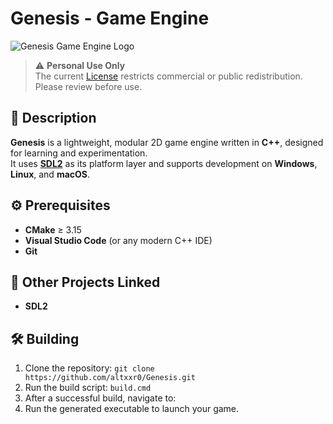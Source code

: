 # Genesis - Game Engine

![Genesis Game Engine Logo](https://github.com/user-attachments/assets/d30ed9b0-691f-43e2-b7e6-06c62de2c10a)

> ⚠️ **Personal Use Only**  
> The current [License](https://github.com/altxxr0/Genesis/blob/master/LICENSE) restricts commercial or public redistribution. Please review before use.

## 📝 Description

**Genesis** is a lightweight, modular 2D game engine written in **C++**, designed for learning and experimentation.  
It uses **[SDL2](https://www.libsdl.org/)** as its platform layer and supports development on **Windows**, **Linux**, and **macOS**.

## ⚙️ Prerequisites

- **CMake** ≥ 3.15  
- **Visual Studio Code** (or any modern C++ IDE)  
- **Git**

## 🔗 Other Projects Linked
- **SDL2**

## 🛠️ Building

1. Clone the repository:
   `git clone https://github.com/altxxr0/Genesis.git`
2. Run the build script:
   `build.cmd`
4. After a successful build, navigate to:
5. Run the generated executable to launch your game.
